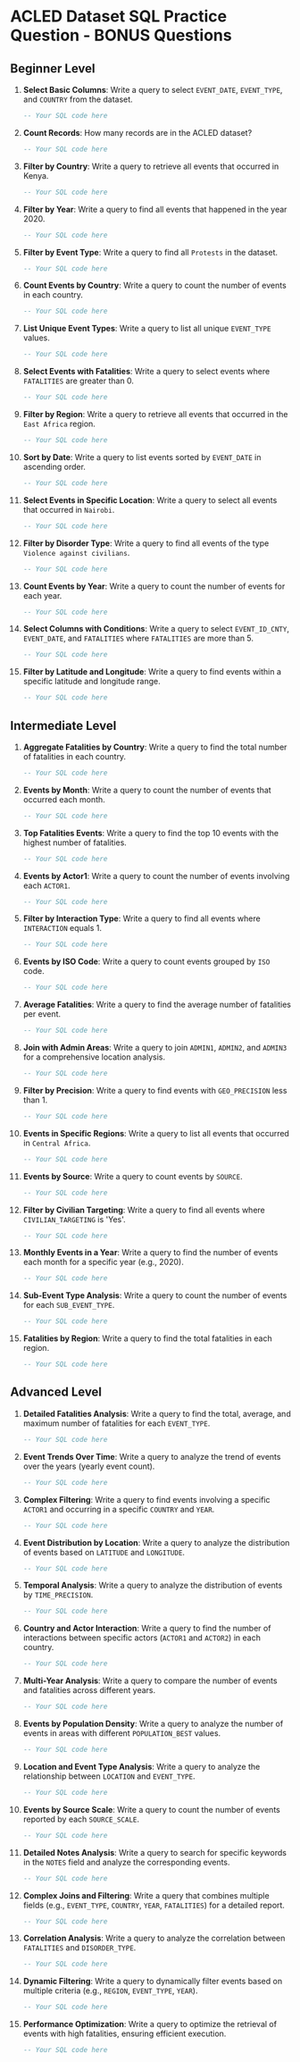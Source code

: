 
# ACLED Dataset SQL Practice Question - BONUS Questions

## Beginner Level

1. **Select Basic Columns**: Write a query to select `EVENT_DATE`, `EVENT_TYPE`, and `COUNTRY` from the dataset.
    ```sql
    -- Your SQL code here
    ```

2. **Count Records**: How many records are in the ACLED dataset?
    ```sql
    -- Your SQL code here
    ```

3. **Filter by Country**: Write a query to retrieve all events that occurred in Kenya.
    ```sql
    -- Your SQL code here
    ```

4. **Filter by Year**: Write a query to find all events that happened in the year 2020.
    ```sql
    -- Your SQL code here
    ```

5. **Filter by Event Type**: Write a query to find all `Protests` in the dataset.
    ```sql
    -- Your SQL code here
    ```

6. **Count Events by Country**: Write a query to count the number of events in each country.
    ```sql
    -- Your SQL code here
    ```

7. **List Unique Event Types**: Write a query to list all unique `EVENT_TYPE` values.
    ```sql
    -- Your SQL code here
    ```

8. **Select Events with Fatalities**: Write a query to select events where `FATALITIES` are greater than 0.
    ```sql
    -- Your SQL code here
    ```

9. **Filter by Region**: Write a query to retrieve all events that occurred in the `East Africa` region.
    ```sql
    -- Your SQL code here
    ```

10. **Sort by Date**: Write a query to list events sorted by `EVENT_DATE` in ascending order.
    ```sql
    -- Your SQL code here
    ```

11. **Select Events in Specific Location**: Write a query to select all events that occurred in `Nairobi`.
    ```sql
    -- Your SQL code here
    ```

12. **Filter by Disorder Type**: Write a query to find all events of the type `Violence against civilians`.
    ```sql
    -- Your SQL code here
    ```

13. **Count Events by Year**: Write a query to count the number of events for each year.
    ```sql
    -- Your SQL code here
    ```

14. **Select Columns with Conditions**: Write a query to select `EVENT_ID_CNTY`, `EVENT_DATE`, and `FATALITIES` where `FATALITIES` are more than 5.
    ```sql
    -- Your SQL code here
    ```

15. **Filter by Latitude and Longitude**: Write a query to find events within a specific latitude and longitude range.
    ```sql
    -- Your SQL code here
    ```


## Intermediate Level

1. **Aggregate Fatalities by Country**: Write a query to find the total number of fatalities in each country.
    ```sql
    -- Your SQL code here
    ```

2. **Events by Month**: Write a query to count the number of events that occurred each month.
    ```sql
    -- Your SQL code here
    ```

3. **Top Fatalities Events**: Write a query to find the top 10 events with the highest number of fatalities.
    ```sql
    -- Your SQL code here
    ```

4. **Events by Actor1**: Write a query to count the number of events involving each `ACTOR1`.
    ```sql
    -- Your SQL code here
    ```

5. **Filter by Interaction Type**: Write a query to find all events where `INTERACTION` equals 1.
    ```sql
    -- Your SQL code here
    ```

6. **Events by ISO Code**: Write a query to count events grouped by `ISO` code.
    ```sql
    -- Your SQL code here
    ```

7. **Average Fatalities**: Write a query to find the average number of fatalities per event.
    ```sql
    -- Your SQL code here
    ```

8. **Join with Admin Areas**: Write a query to join `ADMIN1`, `ADMIN2`, and `ADMIN3` for a comprehensive location analysis.
    ```sql
    -- Your SQL code here
    ```

9. **Filter by Precision**: Write a query to find events with `GEO_PRECISION` less than 1.
    ```sql
    -- Your SQL code here
    ```

10. **Events in Specific Regions**: Write a query to list all events that occurred in `Central Africa`.
    ```sql
    -- Your SQL code here
    ```

11. **Events by Source**: Write a query to count events by `SOURCE`.
    ```sql
    -- Your SQL code here
    ```

12. **Filter by Civilian Targeting**: Write a query to find all events where `CIVILIAN_TARGETING` is 'Yes'.
    ```sql
    -- Your SQL code here
    ```

13. **Monthly Events in a Year**: Write a query to find the number of events each month for a specific year (e.g., 2020).
    ```sql
    -- Your SQL code here
    ```

14. **Sub-Event Type Analysis**: Write a query to count the number of events for each `SUB_EVENT_TYPE`.
    ```sql
    -- Your SQL code here
    ```

15. **Fatalities by Region**: Write a query to find the total fatalities in each region.
    ```sql
    -- Your SQL code here
    ```


## Advanced Level

1. **Detailed Fatalities Analysis**: Write a query to find the total, average, and maximum number of fatalities for each `EVENT_TYPE`.
    ```sql
    -- Your SQL code here
    ```

2. **Event Trends Over Time**: Write a query to analyze the trend of events over the years (yearly event count).
    ```sql
    -- Your SQL code here
    ```

3. **Complex Filtering**: Write a query to find events involving a specific `ACTOR1` and occurring in a specific `COUNTRY` and `YEAR`.
    ```sql
    -- Your SQL code here
    ```

4. **Event Distribution by Location**: Write a query to analyze the distribution of events based on `LATITUDE` and `LONGITUDE`.
    ```sql
    -- Your SQL code here
    ```

5. **Temporal Analysis**: Write a query to analyze the distribution of events by `TIME_PRECISION`.
    ```sql
    -- Your SQL code here
    ```

6. **Country and Actor Interaction**: Write a query to find the number of interactions between specific actors (`ACTOR1` and `ACTOR2`) in each country.
    ```sql
    -- Your SQL code here
    ```

7. **Multi-Year Analysis**: Write a query to compare the number of events and fatalities across different years.
    ```sql
    -- Your SQL code here
    ```

8. **Events by Population Density**: Write a query to analyze the number of events in areas with different `POPULATION_BEST` values.
    ```sql
    -- Your SQL code here
    ```

9. **Location and Event Type Analysis**: Write a query to analyze the relationship between `LOCATION` and `EVENT_TYPE`.
    ```sql
    -- Your SQL code here
    ```

10. **Events by Source Scale**: Write a query to count the number of events reported by each `SOURCE_SCALE`.
    ```sql
    -- Your SQL code here
    ```

11. **Detailed Notes Analysis**: Write a query to search for specific keywords in the `NOTES` field and analyze the corresponding events.
    ```sql
    -- Your SQL code here
    ```

12. **Complex Joins and Filtering**: Write a query that combines multiple fields (e.g., `EVENT_TYPE`, `COUNTRY`, `YEAR`, `FATALITIES`) for a detailed report.
    ```sql
    -- Your SQL code here
    ```

13. **Correlation Analysis**: Write a query to analyze the correlation between `FATALITIES` and `DISORDER_TYPE`.
    ```sql
    -- Your SQL code here
    ```

14. **Dynamic Filtering**: Write a query to dynamically filter events based on multiple criteria (e.g., `REGION`, `EVENT_TYPE`, `YEAR`).
    ```sql
    -- Your SQL code here
    ```

15. **Performance Optimization**: Write a query to optimize the retrieval of events with high fatalities, ensuring efficient execution.
    ```sql
    -- Your SQL code here
    ```
